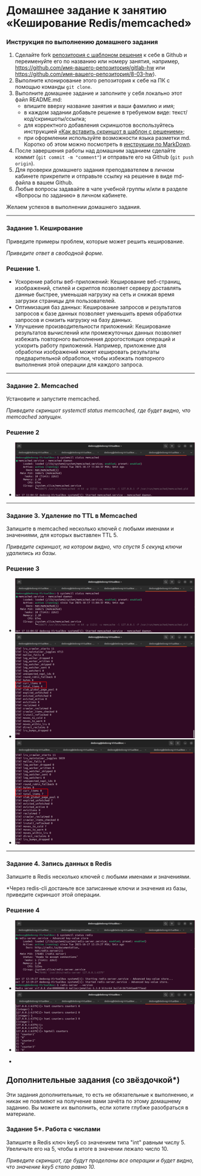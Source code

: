 # Домашнее задание к занятию «Кеширование Redis/memcached»

### Инструкция по выполнению домашнего задания

1. Сделайте fork [репозитория c шаблоном решения](https://github.com/netology-code/sys-pattern-homework) к себе в Github и переименуйте его по названию или номеру занятия, например, https://github.com/имя-вашего-репозитория/gitlab-hw или https://github.com/имя-вашего-репозитория/8-03-hw).
2. Выполните клонирование этого репозитория к себе на ПК с помощью команды `git clone`.
3. Выполните домашнее задание и заполните у себя локально этот файл README.md:
   - впишите вверху название занятия и ваши фамилию и имя;
   - в каждом задании добавьте решение в требуемом виде: текст/код/скриншоты/ссылка;
   - для корректного добавления скриншотов воспользуйтесь инструкцией [«Как вставить скриншот в шаблон с решением»](https://github.com/netology-code/sys-pattern-homework/blob/main/screen-instruction.md);
   - при оформлении используйте возможности языка разметки md. Коротко об этом можно посмотреть в [инструкции по MarkDown](https://github.com/netology-code/sys-pattern-homework/blob/main/md-instruction.md).
4. После завершения работы над домашним заданием сделайте коммит (`git commit -m "comment"`) и отправьте его на Github (`git push origin`).
5. Для проверки домашнего задания преподавателем в личном кабинете прикрепите и отправьте ссылку на решение в виде md-файла в вашем Github.
6. Любые вопросы задавайте в чате учебной группы и/или в разделе «Вопросы по заданию» в личном кабинете.

Желаем успехов в выполнении домашнего задания.

---

### Задание 1. Кеширование 

Приведите примеры проблем, которые может решить кеширование. 

*Приведите ответ в свободной форме.*

### Решение 1. 

- Ускорение работы веб-приложений: Кеширование веб-страниц, изображений, стилей и скриптов позволяет серверу доставлять данные быстрее, уменьшая нагрузку на сеть и снижая время загрузки страницы для пользователей.
- Оптимизация баз данных: Кеширование запросов и результатов запросов к базе данных позволяет уменьшить время обработки запросов и снизить нагрузку на базу данных. 
-  Улучшение производительности приложений: Кеширование результатов вычислений или промежуточных данных позволяет избежать повторного выполнения дорогостоящих операций и ускорить работу приложений. Например, приложение для обработки изображений может кешировать результаты предварительной обработки, чтобы избежать повторного выполнения этой операции для каждого запроса.

---

### Задание 2. Memcached

Установите и запустите memcached.

*Приведите скриншот systemctl status memcached, где будет видно, что memcached запущен.*

### Решение 2

- ![alt text](https://github.com/DedovSG/sdb-homeworks/blob/main/11-02/Memcached.png)

---

### Задание 3. Удаление по TTL в Memcached

Запишите в memcached несколько ключей с любыми именами и значениями, для которых выставлен TTL 5. 

*Приведите скриншот, на котором видно, что спустя 5 секунд ключи удалились из базы.*

### Решение 3

- ![alt text](https://github.com/DedovSG/sdb-homeworks/blob/main/11-02/Memcached.png)
- ![alt text](https://github.com/DedovSG/sdb-homeworks/blob/main/11-02/MemcachedBefore.png)
- ![alt text](https://github.com/DedovSG/sdb-homeworks/blob/main/11-02/MemcachedAfter.png)
---

### Задание 4. Запись данных в Redis

Запишите в Redis несколько ключей с любыми именами и значениями. 

*Через redis-cli достаньте все записанные ключи и значения из базы, приведите скриншот этой операции.

### Решение 4

- ![alt text](https://github.com/DedovSG/sdb-homeworks/blob/main/11-02/Redis.png)
- ![alt text](https://github.com/DedovSG/sdb-homeworks/blob/main/11-02/Redis1.png)

*


## Дополнительные задания (со звёздочкой*)
Эти задания дополнительные, то есть не обязательные к выполнению, и никак не повлияют на получение вами зачёта по этому домашнему заданию. Вы можете их выполнить, если хотите глубже разобраться в материале.

### Задание 5*. Работа с числами 

Запишите в Redis ключ key5 со значением типа "int" равным числу 5. Увеличьте его на 5, чтобы в итоге в значении лежало число 10.  

*Приведите скриншот, где будут проделаны все операции и будет видно, что значение key5 стало равно 10.*
